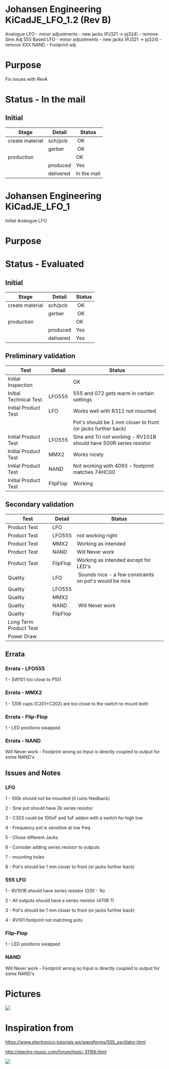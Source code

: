 
# Johansen Engineering KiCadJE_LFO_1.2 (Rev B)

Analogue LFO - minor adjustments - new jacks (PJ321 -> pj324) - remove Sine Adj
555 Based LFO - minor adjustments - new jacks (PJ321 -> pj324) - remove XXX
NAND - Footprint adj

# Purpose
Fix issues with RevA
# Status - In the mail
## Initial 
| Stage  | Detail | Status |
| ------------- | ------------- | ------------- |
| create material  | sch/pcb | OK  |
| | gerber | OK |
| production  |   | OK |
|  | produced | Yes |
|  | delivered | In the mail |

# Johansen Engineering KiCadJE_LFO_1
Initial Analogue LFO

# Purpose

# Status - Evaluated
## Initial 
| Stage  | Detail | Status |
| ------------- | ------------- | ------------- |
| create material  | sch/pcb | OK  |
| | gerber | OK |
| production  |   | OK |
|  | produced | Yes |
|  | delivered | Yes |
## Preliminary validation
| Test  | Detail | Status |
| ------------- | ------------- | ------------- |
| Initial Inspection | | OK |
| Initial Technical Test | LFO555 | 555 and 072 gets warm in certain settings |
| Initial Product Test | LFO | Works well with R311 not mounted |
| | | Pot's should be 1 mm closer to front (or jacks further back)|
| Initial Product Test | LFO555 | Sine and Tri not working - RV101B should have 500R series resistor |
| Initial Product Test | MMX2 | Works nicely |
| Initial Product Test | NAND | Not working with 4093 - footprint matches 74HC00 |
| Initial Product Test | FlipFlop | Working |

## Secondary validation
| Test  | Detail | Status |
| ------------- | ------------- |------------- |
| Product Test | LFO | |
| Product Test | LFO555 | not working right |
| Product Test | MMX2 | Working as intended |
| Product Test | NAND | Will Never work |
| Product Test | FlipFlop | Working as intended except for LED's |
| Quality | LFO | Sounds nice - a few constraints on pot's would be nice|
| Quality | LFO555 | |
| Quality | MMX2 | |
| Quality | NAND | Will Never work |
| Quality | FlipFlop | |
| Long Term Product Test |  |  |
| Power Draw |  | 

## Errata
### Errata - LFO555
1 - SW101 too close to P101
### Errata - MMX2
1 - 1206 caps (C201+C202) are too close to the switch to mount both
### Errata - Flip-Flop
1 - LED positions swapped
### Errata - NAND
Will Never work - Footprint wrong so Input is directly coupled to output for some NAND's

## Issues and Notes
### LFO
1 - 100k should not be mounted (it ruins feedback)

2 - Sine pot should have 2k series resistor

3 - C303 could be 100nF and 1uF addon with a switch for high low

4 - Frequency pot is sensitive at low freq

5 - Chose different Jacks

6 - Consider adding series resistor to outputs

7 - mounting holes

8 - Pot's should be 1 mm closer to front (or jacks further back)

### 555 LFO
1 - RV101B should have series resistor (330 - 1k)

2 - All outputs should have a series resistor (470R ?)

3 - Pot's should be 1 mm closer to front (or jacks further back)

4 - RV101 footprint not matching pots

### Flip-Flop
1 - LED positions swapped

### NAND
Will Never work - Footprint wrong so Input is directly coupled to output for some NAND's

# Pictures
![](Kicad_LFO_1/Kicad_LFO_1_Top1.png)

# Inspiration from 
https://www.electronics-tutorials.ws/waveforms/555_oscillator.html

http://electro-music.com/forum/topic-31166.html

![](t_741lfo_169.jpg)
